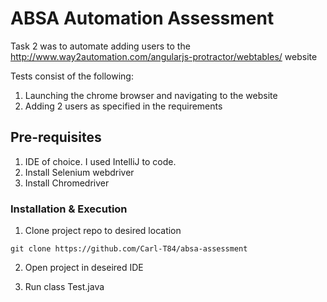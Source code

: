 ﻿# ABSA Automation Assessment

Task 2 was to automate adding users to the http://www.way2automation.com/angularjs-protractor/webtables/ website

Tests consist of the following:
1.  Launching the chrome browser and navigating to the website
2.  Adding 2 users as specified in the requirements

## Pre-requisites

1. IDE of choice. I used IntelliJ to code.
2. Install Selenium webdriver
3. Install Chromedriver

### Installation & Execution 

1. Clone project repo to desired location

```
git clone https://github.com/Carl-T84/absa-assessment
```
2. Open project in deseired IDE

3. Run class Test.java

